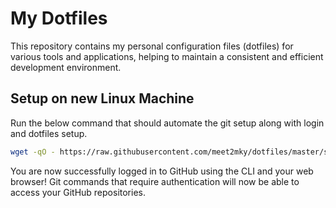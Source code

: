 # My Dotfiles

This repository contains my personal configuration files (dotfiles) for various tools and applications, helping to maintain a consistent and efficient development environment.

## Setup on new Linux Machine

Run the below command that should automate the git setup along with login and dotfiles setup.


```bash
wget -qO - https://raw.githubusercontent.com/meet2mky/dotfiles/master/setup.sh | bash -s "1.24.0"
```

You are now successfully logged in to GitHub using the CLI and your web browser! Git commands that require authentication will now be able to access your GitHub repositories.